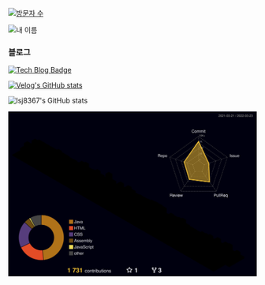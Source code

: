 [![방문자 수](https://hits.seeyoufarm.com/api/count/incr/badge.svg?url=https%3A%2F%2Fgithub.com%2Flsj8367&count_bg=%23000000&title_bg=%23000000&icon=&icon_color=%23E7E7E7&title=hits&edge_flat=false)](https://hits.seeyoufarm.com)

![내 이름](https://capsule-render.vercel.app/api?type=waving&color=random&height=180&section=footer&text=Seung%20Jae%20Lee&fontColor=ffffff&fontSize=70)

### 블로그
[![Tech Blog Badge](https://velog-readme-stats.vercel.app/api/badge?name=lsj8367)](https://velog.io/@lsj8367)

[![Velog's GitHub stats](https://velog-readme-stats.vercel.app/api?name=lsj8367&color=dark)](https://velog.io/@lsj8367)

![lsj8367's GitHub stats](https://github-readme-stats.vercel.app/api?username=lsj8367&show_icons=true&theme=gruvbox)

![profile 3d](./profile-3d-contrib/profile-night-rainbow.svg)
